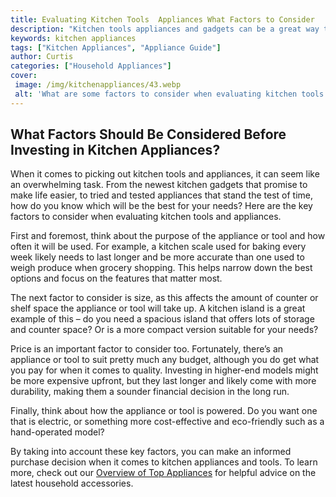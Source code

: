 ```yaml
---
title: Evaluating Kitchen Tools  Appliances What Factors to Consider
description: "Kitchen tools appliances and gadgets can be a great way to upgrade your cooking experience In this article find out what factors to consider when evaluating different kitchen tools and appliances"
keywords: kitchen appliances
tags: ["Kitchen Appliances", "Appliance Guide"]
author: Curtis
categories: ["Household Appliances"]
cover: 
 image: /img/kitchenappliances/43.webp
 alt: 'What are some factors to consider when evaluating kitchen tools and appliances'
---
```

## What Factors Should Be Considered Before Investing in Kitchen Appliances?
When it comes to picking out kitchen tools and appliances, it can seem like an overwhelming task. From the newest kitchen gadgets that promise to make life easier, to tried and tested appliances that stand the test of time, how do you know which will be the best for your needs? Here are the key factors to consider when evaluating kitchen tools and appliances. 

First and foremost, think about the purpose of the appliance or tool and how often it will be used. For example, a kitchen scale used for baking every week likely needs to last longer and be more accurate than one used to weigh produce when grocery shopping. This helps narrow down the best options and focus on the features that matter most. 

The next factor to consider is size, as this affects the amount of counter or shelf space the appliance or tool will take up. A kitchen island is a great example of this – do you need a spacious island that offers lots of storage and counter space? Or is a more compact version suitable for your needs? 

Price is an important factor to consider too. Fortunately, there’s an appliance or tool to suit pretty much any budget, although you do get what you pay for when it comes to quality. Investing in higher-end models might be more expensive upfront, but they last longer and likely come with more durability, making them a sounder financial decision in the long run. 

Finally, think about how the appliance or tool is powered. Do you want one that is electric, or something more cost-effective and eco-friendly such as a hand-operated model?

By taking into account these key factors, you can make an informed purchase decision when it comes to kitchen appliances and tools. To learn more, check out our [Overview of Top Appliances](./pages/appliance-overview) for helpful advice on the latest household accessories.
